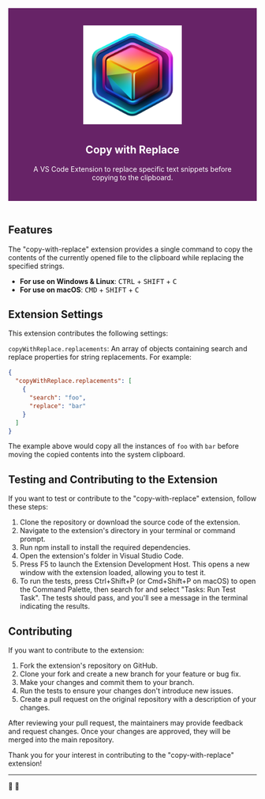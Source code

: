 <div align="center" style="padding:25px;text-align:center;color:white;background-color:#672367">
  <img style="display:block;margin:0 auto;padding:10px" src="https://github.com/radiovisual/vscode-copy-with-replace/blob/main/images/icon.png?raw=true" width="200" height="auto" alt="Extension logo" />
  <h2>Copy with Replace</h2>
  <p>A VS Code Extension to replace specific text snippets before copying to the clipboard.</p>
</div>

<br />

## Features

The "copy-with-replace" extension provides a single command to copy the contents of the currently opened file to the clipboard while replacing the specified strings.

- **For use on Windows & Linux**: <kbd>CTRL</kbd> + <kbd>SHIFT</kbd> + <kbd>C</kbd>
- **For use on macOS**: <kbd>CMD</kbd> + <kbd>SHIFT</kbd> + <kbd>C</kbd>

## Extension Settings

This extension contributes the following settings:

`copyWithReplace.replacements`: An array of objects containing search and replace properties for string replacements. For example:

```json
{
  "copyWithReplace.replacements": [
    {
      "search": "foo",
      "replace": "bar"
    }
  ]
}
```

The example above would copy all the instances of `foo` with `bar` before moving the copied contents into the system clipboard.

## Testing and Contributing to the Extension

If you want to test or contribute to the "copy-with-replace" extension, follow these steps:

1. Clone the repository or download the source code of the extension.
2. Navigate to the extension's directory in your terminal or command prompt.
3. Run npm install to install the required dependencies.
4. Open the extension's folder in Visual Studio Code.
5. Press F5 to launch the Extension Development Host. This opens a new window with the extension loaded, allowing you to test it.
6. To run the tests, press Ctrl+Shift+P (or Cmd+Shift+P on macOS) to open the Command Palette, then search for and select "Tasks: Run Test Task". The tests should pass, and you'll see a message in the terminal indicating the results.

## Contributing

If you want to contribute to the extension:

1. Fork the extension's repository on GitHub.
2. Clone your fork and create a new branch for your feature or bug fix.
3. Make your changes and commit them to your branch.
4. Run the tests to ensure your changes don't introduce new issues.
5. Create a pull request on the original repository with a description of your changes.

After reviewing your pull request, the maintainers may provide feedback and request changes. Once your changes are approved, they will be merged into the main repository.

Thank you for your interest in contributing to the "copy-with-replace" extension!

---

:rainbow: :unicorn:
